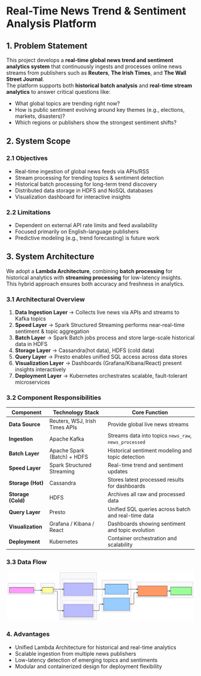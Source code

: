 # Real-Time News Trend & Sentiment Analysis Platform

## 1. Problem Statement
This project develops a **real-time global news trend and sentiment analytics system** that continuously ingests and processes online news streams from publishers such as **Reuters**, **The Irish Times**, and **The Wall Street Journal**.  
The platform supports both **historical batch analysis** and **real-time stream analytics** to answer critical questions like:

- What global topics are trending right now?  
- How is public sentiment evolving around key themes (e.g., elections, markets, disasters)?  
- Which regions or publishers show the strongest sentiment shifts?

## 2. System Scope

### 2.1 Objectives
- Real-time ingestion of global news feeds via APIs/RSS  
- Stream processing for trending topics & sentiment detection  
- Historical batch processing for long-term trend discovery  
- Distributed data storage in HDFS and NoSQL databases  
- Visualization dashboard for interactive insights  

### 2.2 Limitations
- Dependent on external API rate limits and feed availability  
- Focused primarily on English-language publishers  
- Predictive modeling (e.g., trend forecasting) is future work  

## 3. System Architecture
We adopt a **Lambda Architecture**, combining **batch processing** for historical analytics with **streaming processing** for low-latency insights.  
This hybrid approach ensures both accuracy and freshness in analytics.

### 3.1 Architectural Overview

1. **Data Ingestion Layer** → Collects live news via APIs and streams to Kafka topics  
2. **Speed Layer** → Spark Structured Streaming performs near-real-time sentiment & topic aggregation  
3. **Batch Layer** → Spark Batch jobs process and store large-scale historical data in HDFS  
4. **Storage Layer** → Cassandra(hot data), HDFS (cold data)  
5. **Query Layer** → Presto enables unified SQL access across data stores  
6. **Visualization Layer** → Dashboards (Grafana/Kibana/React) present insights interactively  
7. **Deployment Layer** → Kubernetes orchestrates scalable, fault-tolerant microservices  

### 3.2 Component Responsibilities

| Component | Technology Stack| Core Function |
|--------------|----------------|--------|
| **Data Source** | Reuters, WSJ, Irish Times APIs | Provide global live news streams |
| **Ingestion** | Apache Kafka | Streams data into topics `news_raw`, `news_processed` |
| **Batch Layer** | Apache Spark (Batch) + HDFS | Historical sentiment modeling and topic detection |
| **Speed Layer** | Spark Structured Streaming | Real-time trend and sentiment updates |
| **Storage (Hot)** | Cassandra | Stores latest processed results for dashboards |
| **Storage (Cold)** | HDFS | Archives all raw and processed data |
| **Query Layer** | Presto | Unified SQL queries across batch and real-time data |
| **Visualization** | Grafana / Kibana / React | Dashboards showing sentiment and topic evolution |
| **Deployment** | Kubernetes | Container orchestration and scalability |

### 3.3 Data Flow

<p align="center">
  <img src="resources/dataflow.svg" alt="Lambda Architecture Diagram" width="500"/>
</p>

### 4. Advantages

* Unified Lambda Architecture for historical and real-time analytics
* Scalable ingestion from multiple news publishers
* Low-latency detection of emerging topics and sentiments
* Modular and containerized design for deployment flexibility